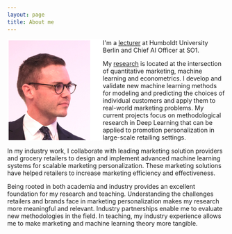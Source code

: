 ```yaml
---
layout: page
title: About me
---
```


<div style="clear: both;">
  <div style="float: left; margin-right 1em;">
    <img src="/assets/img/portrait2.png" width="220">
  </div>

  <p>I'm a <a href="{{ site.baseurl }}{% link menu/teaching.md %}">lecturer</a> at
  Humboldt University Berlin and Chief AI Officer at SO1.</p>

  <p> My <a href="{{ site.baseurl }}{% link menu/publications.md %}">research</a> is
  located at the intersection of quantitative marketing, machine learning and
  econometrics. I develop and validate new machine learning methods for modeling and
  predicting the choices of individual customers and apply them to real-world marketing
  problems. My current projects focus on methodological research in Deep Learning that can
  be applied to promotion personalization in large-scale retailing settings. </p>

  <p> In my industry work, I collaborate with leading marketing solution providers and grocery
  retailers to design and implement advanced machine learning systems for scalable
  marketing personalization. These marketing solutions have helped retailers to increase
  marketing efficiency and effectiveness. </p>

  <p>Being rooted in both academia and industry provides an excellent foundation for my
  research and teaching. Understanding the challenges retailers and brands face in
  marketing personalization makes my research more meaningful and relevant. Industry
  partnerships enable me to evaluate new methodologies in the field. In teaching, my
  industry experience allows me to make marketing and machine learning theory more
  tangible.</p>

</div>
